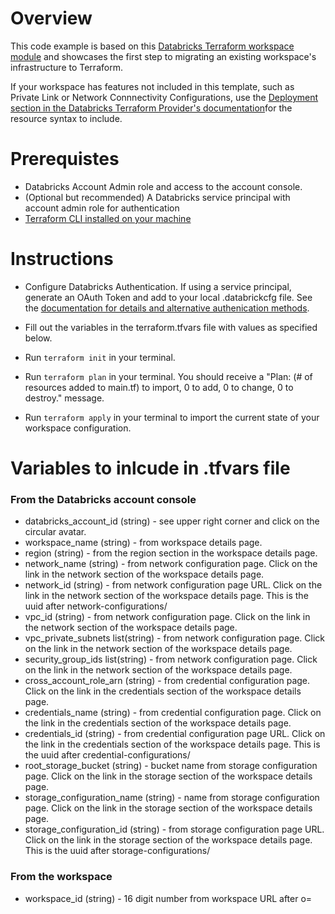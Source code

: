 # Overview
This code example is based on this [Databricks Terraform workspace module](https://github.com/databricks/terraform-databricks-examples/blob/main/modules/aws-databricks-workspace/main.tf) and showcases the first step to migrating an existing workspace's infrastructure to Terraform.


If your workspace has features not included in this template, such as Private Link or Network Connnectivity Configurations, use the [Deployment section in the Databricks Terraform Provider's documentation](https://registry.terraform.io/providers/databricks/databricks/latest/docs/resources/mws_workspaces#argument-reference)for the resource syntax to include.

# Prerequistes
* Databricks Account Admin role and access to the account console.
* (Optional but recommended) A Databricks service principal with account admin role for authentication 
* [Terraform CLI installed on your machine](https://developer.hashicorp.com/terraform/install)


# Instructions
* Configure Databricks Authentication. If using a service principal, generate an OAuth Token and add to your local .databrickcfg file. See the [documentation for details and alternative authenication methods](https://docs.databricks.com/aws/en/dev-tools/auth/oauth-m2m?language=Terraform). 
* Fill out the variables in the terraform.tfvars file with values as specified below.
* Run `terraform init` in your terminal.
* Run `terraform plan` in your terminal. You should receive a "Plan: (# of resources added to main.tf) to import, 0 to add, 0 to change, 0 to destroy." message.

* Run `terraform apply` in your terminal to import the current state of your workspace configuration. 

# Variables to inlcude in .tfvars file

### From the Databricks account console
* databricks_account_id (string) - see upper right corner and click on the circular avatar.
* workspace_name (string) - from workspace details page.
* region (string) - from the region section in the workspace details page.
* network_name (string) - from network configuration page. Click on the link in the network section of the workspace details page.
* network_id (string) - from network configuration page URL. Click on the link in the network section of the workspace details page. This is the uuid after network-configurations/
* vpc_id (string) - from network configuration page. Click on the link in the network section of the workspace details page.
* vpc_private_subnets list(string) - from network configuration page. Click on the link in the network section of the workspace details page.
* security_group_ids list(string) - from network configuration page. Click on the link in the network section of the workspace details page.
* cross_account_role_arn (string) - from credential configuration page. Click on the link in the credentials section of the workspace details page.
* credentials_name (string) - from credential configuration page. Click on the link in the credentials section of the workspace details page.
* credentials_id (string) - from credential configuration page URL. Click on the link in the credentials section of the workspace details page. This is the uuid after credential-configurations/
* root_storage_bucket (string) - bucket name from storage configuration page. Click on the link in the storage section of the workspace details page. 
* storage_configuration_name (string) - name from storage configuration page. Click on the link in the storage section of the workspace details page. 
* storage_configuration_id (string) - from storage configuration page URL. Click on the link in the storage section of the workspace details page. This is the uuid after storage-configurations/

### From the workspace
* workspace_id (string) - 16 digit number from workspace URL after o=
